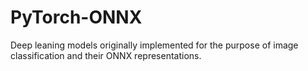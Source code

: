 # PyTorch-ONNX
 Deep leaning models originally implemented for the purpose of image classification and their ONNX representations.

